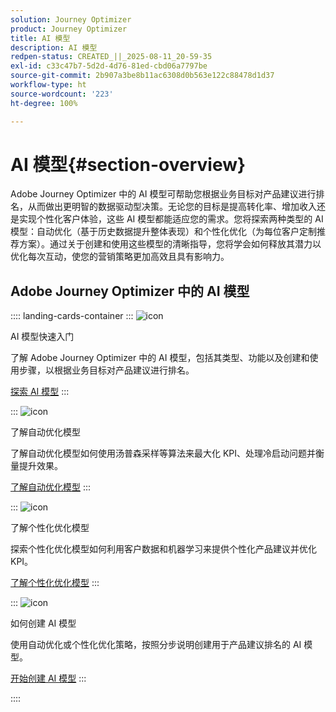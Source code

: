 ```yaml
---
solution: Journey Optimizer
product: Journey Optimizer
title: AI 模型
description: AI 模型
redpen-status: CREATED_||_2025-08-11_20-59-35
exl-id: c33c47b7-5d2d-4d76-81ed-cbd06a7797be
source-git-commit: 2b907a3be8b11ac6308d0b563e122c88478d1d37
workflow-type: ht
source-wordcount: '223'
ht-degree: 100%

---
```


# AI 模型{#section-overview}

Adobe Journey Optimizer 中的 AI 模型可帮助您根据业务目标对产品建议进行排名，从而做出更明智的数据驱动型决策。无论您的目标是提高转化率、增加收入还是实现个性化客户体验，这些 AI 模型都能适应您的需求。您将探索两种类型的 AI 模型：自动优化（基于历史数据提升整体表现）和个性化优化（为每位客户定制推荐方案）。通过关于创建和使用这些模型的清晰指导，您将学会如何释放其潜力以优化每次互动，使您的营销策略更加高效且具有影响力。

## Adobe Journey Optimizer 中的 AI 模型

:::: landing-cards-container
:::
![icon](https://cdn.experienceleague.adobe.com/icons/circle-play.svg)

AI 模型快速入门

了解 Adobe Journey Optimizer 中的 AI 模型，包括其类型、功能以及创建和使用步骤，以根据业务目标对产品建议进行排名。

[探索 AI 模型](../using/offers/ranking/ai-models.md)
:::

:::
![icon](https://cdn.experienceleague.adobe.com/icons/chart-line.svg)

了解自动优化模型

了解自动优化模型如何使用汤普森采样等算法来最大化 KPI、处理冷启动问题并衡量提升效果。

[了解自动优化模型](../using/offers/ranking/auto-optimization-model.md)
:::

:::
![icon](https://cdn.experienceleague.adobe.com/icons/bullseye.svg?lang=zh-Hans)

了解个性化优化模型

探索个性化优化模型如何利用客户数据和机器学习来提供个性化产品建议并优化 KPI。

[了解个性化优化模型](../using/offers/ranking/personalized-optimization-model.md)
:::

:::
![icon](https://cdn.experienceleague.adobe.com/icons/list-check.svg)

如何创建 AI 模型

使用自动优化或个性化优化策略，按照分步说明创建用于产品建议排名的 AI 模型。

[开始创建 AI 模型](../using/offers/ranking/create-ranking-strategies.md)
:::

::::
